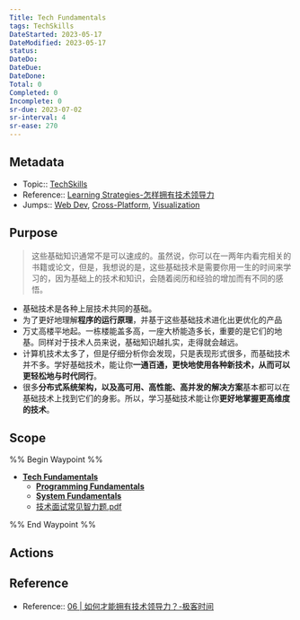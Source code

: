 ```yaml
---
Title: Tech Fundamentals
tags: TechSkills
DateStarted: 2023-05-17
DateModified: 2023-05-17
status:
DateDo:
DateDue: 
DateDone:
Total: 0
Completed: 0
Incomplete: 0
sr-due: 2023-07-02
sr-interval: 4
sr-ease: 270
---
```

## Metadata
- Topic:: [TechSkills](TechSkills)
- Reference:: [Learning Strategies-怎样拥有技术领导力](Learning%20Strategies-怎样拥有技术领导力)
- Jumps:: [Web Dev](Web%20Dev), [Cross-Platform](Cross-Platform), [Visualization](Projects/Front-End/Visualization/Visualization)
## Purpose
>这些基础知识通常不是可以速成的。虽然说，你可以在一两年内看完相关的书籍或论文，但是，我想说的是，这些基础技术是需要你用一生的时间来学习的，因为基础上的技术和知识，会随着阅历和经验的增加而有不同的感悟。
- 基础技术是各种上层技术共同的基础。
- 为了更好地理解**程序的运行原理**，并基于这些基础技术进化出更优化的产品
- 万丈高楼平地起。一栋楼能盖多高，一座大桥能造多长，重要的是它们的地基。同样对于技术人员来说，基础知识越扎实，走得就会越远。
- 计算机技术太多了，但是仔细分析你会发现，只是表现形式很多，而基础技术并不多。学好基础技术，能让你**一通百通，更快地使用各种新技术，从而可以更轻松地与时代同行**。
- 很多**分布式系统架构，以及高可用、高性能、高并发的解决方案**基本都可以在基础技术上找到它们的身影。所以，学习基础技术能让你**更好地掌握更高维度的技术**。
## Scope
%% Begin Waypoint %%
- **[Tech Fundamentals](Tech%20Fundamentals.md)**
	- **[Programming Fundamentals](Programming%20Fundamentals.md)**
	- **[System Fundamentals](System%20Fundamentals)**
	- [技术面试常见智力题.pdf](技术面试常见智力题.pdf)

%% End Waypoint %%
## Actions
## Reference
- Reference:: [06 | 如何才能拥有技术领导力？-极客时间](https://time.geekbang.org/column/article/291)